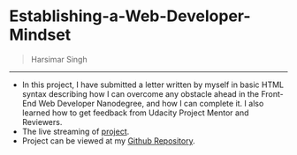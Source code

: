 # Establishing-a-Web-Developer-Mindset

> Harsimar Singh


-----------------------------------------------------------
* In this project, I have submitted a letter written by myself in basic HTML syntax describing how I can overcome any obstacle ahead in the Front-End Web Developer Nanodegree, and how I can complete it. I also learned how to get feedback from Udacity Project Mentor and Reviewers.
* The live streaming of [project](https://harsimarsingh8.github.io/Establishing-a-Web-Developer-Mindset/Give-Your-Best.html).
* Project can be viewed at my [Github Repository](https://github.com/harsimarsingh8/Establishing-a-Web-Developer-Mindset).
